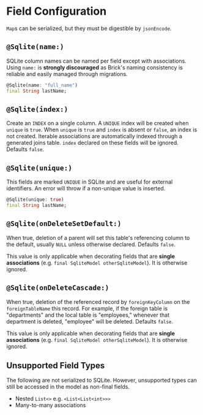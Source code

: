 # Field Configuration

`Map`s can be serialized, but they must be digestible by `jsonEncode`.

## `@Sqlite(name:)`

SQLite column names can be named per field except with associations. Using `name:` is **strongly discouraged** as Brick's naming consistency is reliable and easily managed through migrations.

```dart
@Sqlite(name: "full_name")
final String lastName;
```

## `@Sqlite(index:)`

Create an `INDEX` on a single column. A `UNIQUE` index will be created when `unique` is `true`. When `unique` is `true` and `index` is absent or `false`, an index is not created. Iterable associations are automatically indexed through a generated joins table. `index` declared on these fields will be ignored. Defaults `false`.

## `@Sqlite(unique:)`

This fields are marked `UNIQUE` in SQLite and are useful for external identifiers. An error will throw if a non-unique value is inserted.

```dart
@Sqlite(unique: true)
final String lastName;
```

## `@Sqlite(onDeleteSetDefault:)`

When true, deletion of a parent will set this table's referencing column to the default, usually `NULL` unless otherwise declared. Defaults `false`.

This value is only applicable when decorating fields that are **single associations** (e.g. `final SqliteModel otherSqliteModel`). It is otherwise ignored.

## `@Sqlite(onDeleteCascade:)`

When true, deletion of the referenced record by `foreignKeyColumn` on the `foreignTableName` this record. For example, if the foreign table is "departments" and the local table is "employees," whenever that department is deleted, "employee" will be deleted. Defaults `false`.

This value is only applicable when decorating fields that are **single associations** (e.g. `final SqliteModel otherSqliteModel`). It is otherwise ignored.

## Unsupported Field Types

The following are not serialized to SQLite. However, unsupported types can still be accessed in the model as non-final fields.

* Nested `List<>` e.g. `<List<List<int>>>`
* Many-to-many associations
